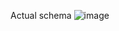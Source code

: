Actual schema
![image](https://github.com/user-attachments/assets/68916b77-1248-4a68-bd9f-93c2b8a44ea5)
